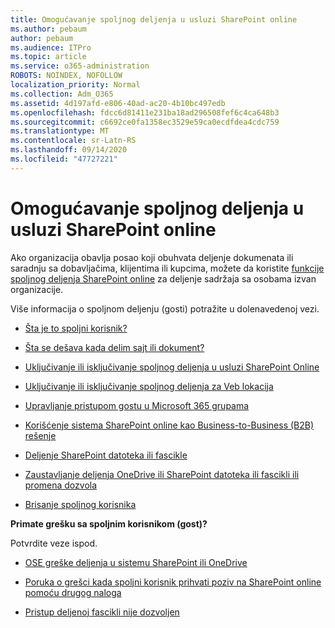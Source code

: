 ```yaml
---
title: Omogućavanje spoljnog deljenja u usluzi SharePoint online
ms.author: pebaum
author: pebaum
ms.audience: ITPro
ms.topic: article
ms.service: o365-administration
ROBOTS: NOINDEX, NOFOLLOW
localization_priority: Normal
ms.collection: Adm_O365
ms.assetid: 4d197afd-e806-40ad-ac20-4b10bc497edb
ms.openlocfilehash: fdcc6d81411e231ba18ad296508fef6c4ca648b3
ms.sourcegitcommit: c6692ce0fa1358ec3529e59ca0ecdfdea4cdc759
ms.translationtype: MT
ms.contentlocale: sr-Latn-RS
ms.lasthandoff: 09/14/2020
ms.locfileid: "47727221"
---
```

# <a name="enable-external-sharing-in-sharepoint-online"></a>Omogućavanje spoljnog deljenja u usluzi SharePoint online

Ako organizacija obavlja posao koji obuhvata deljenje dokumenata ili saradnju sa dobavljačima, klijentima ili kupcima, možete da koristite [funkcije spoljnog deljenja SharePoint online](https://docs.microsoft.com/sharepoint/external-sharing-overview) za deljenje sadržaja sa osobama izvan organizacije.

Više informacija o spoljnom deljenju (gosti) potražite u dolenavedenoj vezi.

- [Šta je to spoljni korisnik?](https://docs.microsoft.com/sharepoint/external-sharing-overview#what-is-an-external-user)

- [Šta se dešava kada delim sajt ili dokument?](https://docs.microsoft.com/sharepoint/external-sharing-overview#what-happens-when-i-share-a-site-or-document)

- [Uključivanje ili isključivanje spoljnog deljenja u usluzi SharePoint Online](https://docs.microsoft.com/sharepoint/turn-external-sharing-on-or-off)

- [Uključivanje ili isključivanje spoljnog deljenja za Veb lokacija](https://docs.microsoft.com/sharepoint/change-external-sharing-site)

- [Upravljanje pristupom gostu u Microsoft 365 grupama](https://docs.microsoft.com/microsoft-365/admin/create-groups/manage-guest-access-in-groups)

- [Korišćenje sistema SharePoint online kao Business-to-Business (B2B) rešenje](https://docs.microsoft.com/sharepoint/create-b2b-extranet)

- [Deljenje SharePoint datoteka ili fascikle](https://support.office.com/article/share-sharepoint-files-or-folders-1fe37332-0f9a-4719-970e-d2578da4941c)

- [Zaustavljanje deljenja OneDrive ili SharePoint datoteka ili fascikli ili promena dozvola](https://support.office.com/article/stop-sharing-onedrive-or-sharepoint-files-or-folders-or-change-permissions-0a36470f-d7fe-40a0-bd74-0ac6c1e13323)

- [Brisanje spoljnog korisnika](https://docs.microsoft.com/sharepoint/remove-users#delete-a-guest-from-the-microsoft-365-admin-center)

**Primate grešku sa spoljnim korisnikom (gost)?**

Potvrdite veze ispod. 

- [OSE greške deljenja u sistemu SharePoint ili OneDrive](https://docs.microsoft.com/sharepoint/sharepoint-onedrive-error-message)

- [Poruka o grešci kada spoljni korisnik prihvati poziv na SharePoint online pomoću drugog naloga](https://docs.microsoft.com/sharepoint/support/sharing-and-permissions/error-when-external-user-accepts-an-invitation-by-using-another-account)

- [Pristup deljenoj fascikli nije dozvoljen](https://docs.microsoft.com/sharepoint/support/sharing-and-permissions/cannot-access-shared-folder)

